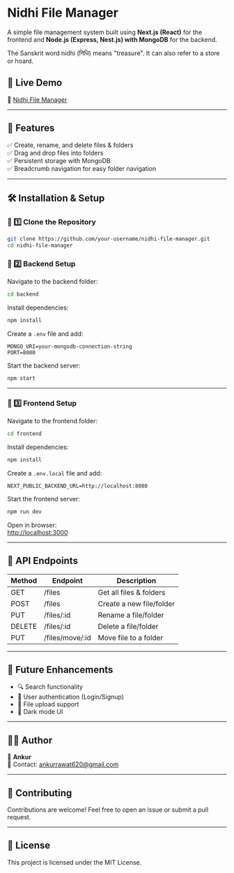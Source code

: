 # Nidhi File Manager

A simple file management system built using **Next.js (React)** for the frontend and **Node.js (Express, Nest.js) with MongoDB** for the backend.

The Sanskrit word nidhi (निधि) means "treasure". It can also refer to a store or hoard. 

## 🚀 Live Demo
🔗 [Nidhi File Manager](https://nidhi-blue.vercel.app/)

---

## 📌 Features
✅ Create, rename, and delete files & folders  
✅ Drag and drop files into folders  
✅ Persistent storage with MongoDB  
✅ Breadcrumb navigation for easy folder navigation  

---

## 🛠 Installation & Setup

### **🔹 1️⃣ Clone the Repository**
```sh
git clone https://github.com/your-username/nidhi-file-manager.git
cd nidhi-file-manager
```

### **🔹 2️⃣ Backend Setup**
Navigate to the backend folder:
```sh
cd backend
```

Install dependencies:
```sh
npm install
```

Create a `.env` file and add:
```env
MONGO_URI=your-mongodb-connection-string
PORT=8080
```

Start the backend server:
```sh
npm start
```

---

### **🔹 3️⃣ Frontend Setup**
Navigate to the frontend folder:
```sh
cd frontend
```

Install dependencies:
```sh
npm install
```

Create a `.env.local` file and add:
```env
NEXT_PUBLIC_BACKEND_URL=http://localhost:8080
```

Start the frontend server:
```sh
npm run dev
```

Open in browser:  
[http://localhost:3000](http://localhost:3000)

---

## 📜 API Endpoints

| Method | Endpoint           | Description                   |
|--------|--------------------|-------------------------------|
| GET    | /files             | Get all files & folders      |
| POST   | /files             | Create a new file/folder     |
| PUT    | /files/:id         | Rename a file/folder        |
| DELETE | /files/:id         | Delete a file/folder        |
| PUT    | /files/move/:id    | Move file to a folder       |

---

## 🔮 Future Enhancements

- 🔍 Search functionality  
- 🔑 User authentication (Login/Signup)  
- 📁 File upload support  
- 🌙 Dark mode UI  

---

## 👨‍💻 Author
👤 **Ankur**  
📩 Contact: ankurrawat620@gmail.com

---

## 🌟 Contributing
Contributions are welcome! Feel free to open an issue or submit a pull request.

---

## 📜 License
This project is licensed under the MIT License.
